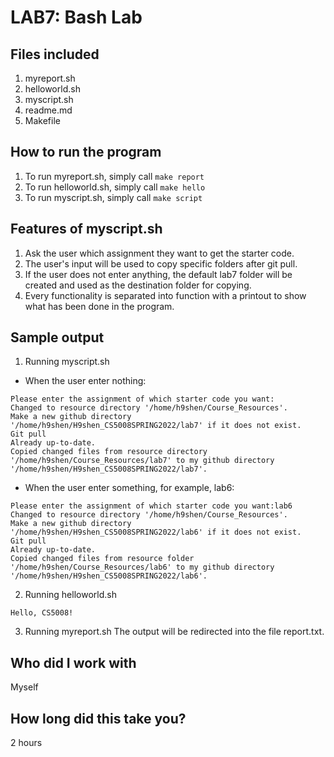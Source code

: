 # LAB7: Bash Lab

## Files included
1. myreport.sh
2. helloworld.sh
3. myscript.sh
4. readme.md
5. Makefile

## How to run the program
1. To run myreport.sh, simply call ```make report```
2. To run helloworld.sh, simply call ```make hello```
3. To run myscript.sh, simply call ```make script```

## Features of myscript.sh
1. Ask the user which assignment they want to get the starter code.
2. The user's input will be used to copy specific folders after git pull.
3. If the user does not enter anything, the default lab7 folder will be created and used as the destination folder for copying.
4. Every functionality is separated into function with a printout to show what has been done in the program.

## Sample output
1. Running myscript.sh
* When the user enter nothing:
```
Please enter the assignment of which starter code you want:
Changed to resource directory '/home/h9shen/Course_Resources'.
Make a new github directory '/home/h9shen/H9shen_CS5008SPRING2022/lab7' if it does not exist.
Git pull
Already up-to-date.
Copied changed files from resource directory '/home/h9shen/Course_Resources/lab7' to my github directory '/home/h9shen/H9shen_CS5008SPRING2022/lab7'.
```

* When the user enter something, for example, lab6:
```
Please enter the assignment of which starter code you want:lab6
Changed to resource directory '/home/h9shen/Course_Resources'.
Make a new github directory '/home/h9shen/H9shen_CS5008SPRING2022/lab6' if it does not exist.
Git pull
Already up-to-date.
Copied changed files from resource folder '/home/h9shen/Course_Resources/lab6' to my github directory '/home/h9shen/H9shen_CS5008SPRING2022/lab6'.
```

2. Running helloworld.sh
```
Hello, CS5008!
```

3. Running myreport.sh
The output will be redirected into the file report.txt.

## Who did I work with
Myself

## How long did this take you?
2 hours